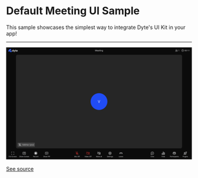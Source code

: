 # Default Meeting UI Sample

This sample showcases the simplest way to integrate Dyte's UI Kit in your
app!

---

![A screenshot of the dyte-meeting component](./screenshot.png)

[See source](./index.html)
